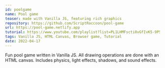 ```yaml
---
id: poolgame
name: Pool game
teaser: made with Vanilla JS, featuring rich graphics
repository: https://github.com/ScriptRaccoon/pool-game
url: https://pool-game.netlify.app
tutorial: https://www.youtube.com/playlist?list=PL1LHMFscti8vGfIvK5-9P5RAavTxzoQWP
tags: Vanilla JS, HTML Canvas, Browser game, Tutorial
date: 2022-04-17
---
```


Fun pool game written in Vanilla JS. All drawing operations are done with an HTML canvas. Includes physics, light effects, shadows, and sound effects.
